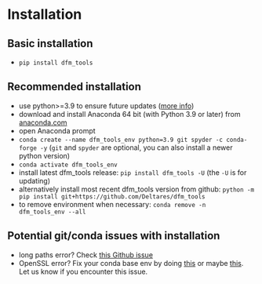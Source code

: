 # Installation

## Basic installation

- ``pip install dfm_tools``

## Recommended installation

- use python>=3.9 to ensure future updates ([more info](https://github.com/Deltares/dfm_tools/issues/267))
- download and install Anaconda 64 bit (with Python 3.9 or later) from [anaconda.com](https://www.anaconda.com)
- open Anaconda prompt
- ``conda create --name dfm_tools_env python=3.9 git spyder -c conda-forge -y`` (``git`` and ``spyder`` are optional, you can also install a newer python version)
- ``conda activate dfm_tools_env``
- install latest dfm_tools release: ``pip install dfm_tools -U`` (the ``-U`` is for updating)
- alternatively install most recent dfm_tools version from github: ``python -m pip install git+https://github.com/Deltares/dfm_tools``
- to remove environment when necessary: ``conda remove -n dfm_tools_env --all``

## Potential git/conda issues with installation

- long paths error? Check [this Github issue](https://github.com/Deltares/HYDROLIB-core/issues/327#issuecomment-1266534032)
- OpenSSL error? Fix your conda base env by doing [this](https://github.com/conda/conda/issues/11795#issuecomment-1335666474) or maybe [this](https://github.com/conda/conda/issues/11795#issuecomment-1382661765). Let us know if you encounter this issue.
